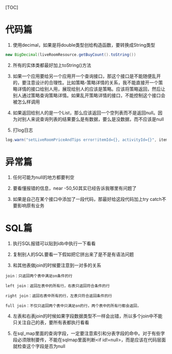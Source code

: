 [TOC]

# 代码篇
1. 使用decimal，如果是将double类型创给构造函数，要转换成String类型

```java
new BigDecimal(liveRoomResource.getBuyCount().toString())
```

2. 所有的实体类都最好加上toString()方法

3. 如果一个应用要给另一个应用开一个查询接口，那这个接口是不能随便乱开的，要注意设计的合理性。比如策略-策略详情的关系，我不能直接开一个策略详情的接口给别人用，展现给别人的应该是策略。应该将策略返回，然后让别人通过策略查询策略详情。如果乱开策略详情的接口，不能控制这个接口会被怎么样调用

4. 如果返回给别人的是一个List，那么应该返回一个空列表而不是返回null。因为对别人来说查询列表的结果要么是有数据，要么是没数据，而不应该是null

5. 打log日志
```java
log.warn("setLiveRoomPriceAndTips error!itemId={}, activityId={}", itemPriceAndCountVO.getItemId(), activity.getId(), e);
```


# 异常篇
1. 任何可能为null的地方都要判空

2. 要看懂报错的信息，near -50,50其实已经告诉我哪里有问题了

3. 如果是自己在某个接口中添加了一段代码，那最好给这段代码加上try catch不要影响原有业务


# SQL篇
1. 执行SQL报错可以贴到idb中执行一下看看

2. 复制别人的SQL要看一下假如把它拼出来了是不是有语法问题

3. 和其他表做join的时候要注意到一对多的关系

```
join：只返回两个表中满足on条件的行

left join：返回左表中的所有行，右表只返回符合条件的行

right join：返回右表中所有的行，左表只符合返回条件的行

full join：不仅只返回两个表中只满足on的行，两个表中的所有行都会返回，
```

4. 左表和右表join的时候如果字段数据类型不一样会出错，所以多个join中不能只关注自己的表，要所有表都执行看看

4. 在sql_map里面的查询字段，一定要注意索引和分表字段的命中。对于有些字段必须限制要传，不能在sqlmap里面判断<if id!=null>，而是应该在代码层面就检查这个字段是否为null
